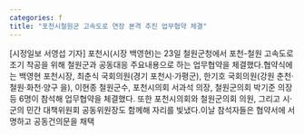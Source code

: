 ```yaml
---
categories: f
title: "포천시철원군 고속도로 연장 본격 추진 업무협약 체결"
---
```

[시정일보 서영섭 기자] 포천시(시장 백영현)는 23일 철원군청에서 포천-철원 고속도로 조기 착공을 위해 철원군과 공동대응 주요내용으로 하는 업무협약을 체결했다.협약식에는 백영현 포천시장, 최춘식 국회의원(경기 포천시·가평군), 한기호 국회의원(강원 춘천·철원·화천·양구 을), 이현종 철원군수, 포천시의회 서과석 의장, 철원군의회 박기준 의장 등 6명이 참석해 업무협약을 체결했다. 또한 포천시의회와 철원군의회 의원, 그리고 시·군의 민간 대책위원회 공동위원장도 함께해 자리를 빛냈다.이날 참석자들은 협약서에 서명하고 공동건의문을 채택